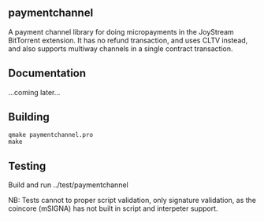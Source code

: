 
## paymentchannel

A payment channel library for doing micropayments in the JoyStream BitTorrent extension. It has no refund
transaction, and uses CLTV instead, and also supports multiway channels in a single contract transaction.

## Documentation

...coming later...

## Building

```
qmake paymentchannel.pro
make
```

## Testing

Build and run ../test/paymentchannel

NB: Tests cannot to proper script validation, only signature validation, as the coincore (mSIGNA) has not built in script and interpeter support.
